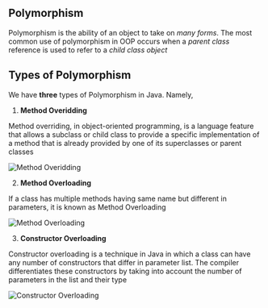 ## Polymorphism

Polymorphism is the ability of an object to take on *many forms*.
The most common use of polymorphism in OOP occurs when a *parent class* reference is used to refer to a *child class object*

## Types of Polymorphism

We have **three** types of Polymorphism in Java. Namely,

1. **Method Overidding**

  Method overriding, in object-oriented programming, is a language feature that allows a subclass or child class to provide a specific implementation of a method that is already provided by one of its superclasses or parent classes

  ![_Method Overidding_](https://upload.wikimedia.org/wikipedia/commons/thumb/b/b6/Method_overriding_in_subclass.svg/1200px-Method_overriding_in_subclass.svg.png)

2. **Method Overloading**

  If a class has multiple methods having same name but different in parameters, it is known as Method Overloading
  
  ![_Method Overloading_](https://3.bp.blogspot.com/-T_rzdCAe3p4/W8ni6-U1_1I/AAAAAAAAA2Q/hkHbGidFqDQBVaeLbQPH7uGDesvB2mFLACPcBGAYYCw/s640/Method%2BOverloading.png)
  
3. **Constructor Overloading**

  Constructor overloading is a technique in Java in which a class can have any number of constructors that differ in parameter list. The compiler differentiates these constructors by taking into account the number of parameters in the list and their type

  ![_Constructor Overloading_](https://1.bp.blogspot.com/-BvnN2_p694w/XPOoE9qVmjI/AAAAAAAACvg/Hoz-pdOHpOUMGI1JVoiIwucTUg06CS-5QCLcBGAs/s1600/overloaded-constructor-java.png)


